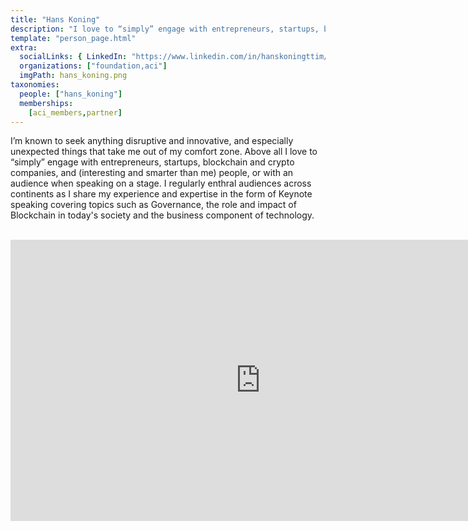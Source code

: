 ```yaml
---
title: "Hans Koning"
description: "I love to “simply” engage with entrepreneurs, startups, blockchain and crypto companies."
template: "person_page.html"
extra:
  socialLinks: { LinkedIn: "https://www.linkedin.com/in/hanskoningttim/"}
  organizations: ["foundation,aci"]
  imgPath: hans_koning.png
taxonomies:
  people: ["hans_koning"]
  memberships:
    [aci_members,partner]
---
```


I’m known to seek anything disruptive and innovative, and especially unexpected things that take me out of my comfort zone. Above all I love to “simply” engage with entrepreneurs, startups, blockchain and crypto companies, and (interesting and smarter than me) people, or with an audience when speaking on a stage. I regularly enthral audiences across continents as I share my experience and expertise in the form of Keynote speaking covering topics such as Governance, the role and impact of Blockchain in today's society and the business component of technology.


<BR>
<div class="aspect-w-16 aspect-h-9">
<iframe src="https://player.vimeo.com/video/413179934" width="800" height="450" frameborder="0" allow="autoplay; fullscreen" allowfullscreen></iframe>
</div>
<BR>

